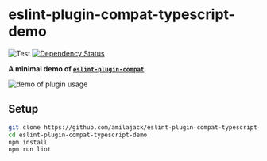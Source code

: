 eslint-plugin-compat-typescript-demo
=========================
![Test](https://github.com/amilajack/eslint-plugin-compat-typescript-demo/workflows/Test/badge.svg)
[![Dependency Status](https://img.shields.io/david/amilajack/eslint-plugin-compat-typescript-demo.svg)](https://david-dm.org/amilajack/eslint-plugin-compat)

**A minimal demo of [`eslint-plugin-compat`](https://github.com/amilajack/eslint-plugin-compat)**

![demo of plugin usage](https://raw.githubusercontent.com/amilajack/eslint-plugin-compat/master/img/eslint-plugin-compat-typescript-demo.gif)


## Setup
```bash
git clone https://github.com/amilajack/eslint-plugin-compat-typescript-demo.git
cd eslint-plugin-compat-typescript-demo
npm install
npm run lint
```

